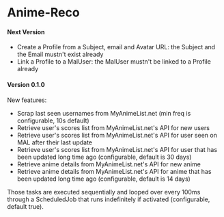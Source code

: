# Anime-Reco

#### Next Version

* Create a Profile from a Subject, email and Avatar URL: the Subject and the Email mustn't exist already
* Link a Profile to a MalUser: the MalUser mustn't be linked to a Profile already

#### Version 0.1.0

New features:

- Scrap last seen usernames from MyAnimeList.net (min freq is configurable, 10s default)
- Retrieve user's scores list from MyAnimeList.net's API for new users
- Retrieve user's scores list from MyAnimeList.net's API for user seen on MAL after their last update
- Retrieve user's scores list from MyAnimeList.net's API for user that has been updated long time ago (configurable, default is 30 days)
- Retrieve anime details from MyAnimeList.net's API for new anime
- Retrieve anime details from MyAnimeList.net's API for anime that has been updated long time ago (configurable, default is 14 days)

Those tasks are executed sequentially and looped over every 100ms through a ScheduledJob that runs indefinitely if activated (configurable, default true).
